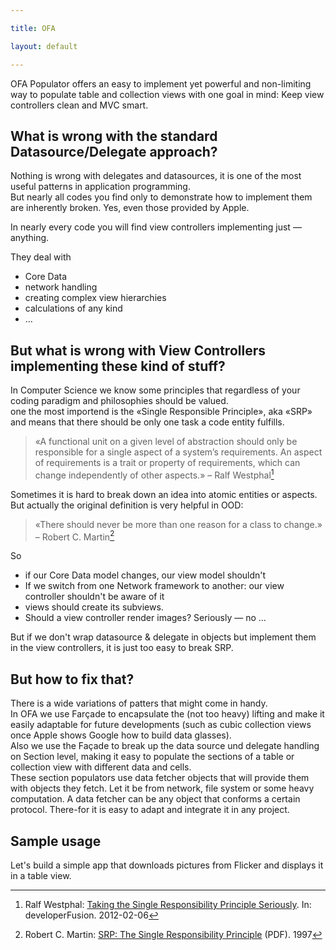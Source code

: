```yaml
---

title: OFA

layout: default

---
```


OFA Populator offers an easy to implement yet powerful and non-limiting way to populate table and collection views with one goal in mind: Keep view controllers clean and MVC smart.

What is wrong with the standard Datasource/Delegate approach?
-------------------------------------------------------------

Nothing is wrong with delegates and datasources, it is one of the most useful patterns in application programming.  
But nearly all codes you find only to demonstrate how to implement them are inherently broken. Yes, even those provided by Apple.

In nearly every code you will find view controllers implementing just — anything.

They deal with

-	Core Data
-	network handling
-	creating complex view hierarchies
-	calculations of any kind
-	…

But what is wrong with View Controllers implementing these kind of stuff?
-------------------------------------------------------------------------

In Computer Science we know some principles that regardless of your coding paradigm and philosophies should be valued.  
one the most importend is the «Single Responsible Principle», aka «SRP» and means that there should be only one task a code entity fulfills.

> «A functional unit on a given level of abstraction should only be responsible for a single aspect of a system’s requirements. An aspect of requirements is a trait or property of requirements, which can change independently of other aspects.» – Ralf Westphal[^1]

Sometimes it is hard to break down an idea into atomic entities or aspects.  
But actually the original definition is very helpful in OOD:

> «There should never be more than one reason for a class to change.» – Robert C. Martin[^2]

So

-	if our Core Data model changes, our view model shouldn't  
-	If we switch from one Network framework to another: our view controller shouldn't be aware of it  
-	views should create its subviews.
-	Should a view controller render images? Seriously — no …

But if we don't wrap datasource & delegate in objects but implement them in the view controllers, it is just too easy to break SRP.

But how to fix that?
--------------------

There is a wide variations of patters that might come in handy.  
In OFA we use Farçade to encapsulate the (not too heavy) lifting and make it easily adaptable for future developments (such as cubic collection views once Apple shows Google how to build data glasses).  
Also we use the Façade to break up the data source und delegate handling on Section level, making it easy to populate the sections of a table or collection view with different data and cells.  
These section populators use data fetcher objects that will provide them with objects they fetch. Let it be from network, file system or some heavy computation. A data fetcher can be any object that conforms a certain protocol. There-for it is easy to adapt and integrate it in any project.

Sample usage
------------

Let's build a simple app that downloads pictures from Flicker and displays it in a table view.

[^1]: Ralf Westphal: [Taking the Single Responsibility Principle Seriously](http://www.developerfusion.com/article/137636/taking-the-single-responsibility-principle-seriously/). In: developerFusion. 2012-02-06

[^2]: Robert C. Martin: [SRP: The Single Responsibility Principle](http://www.objectmentor.com/resources/articles/srp.pdf) (PDF). 1997
